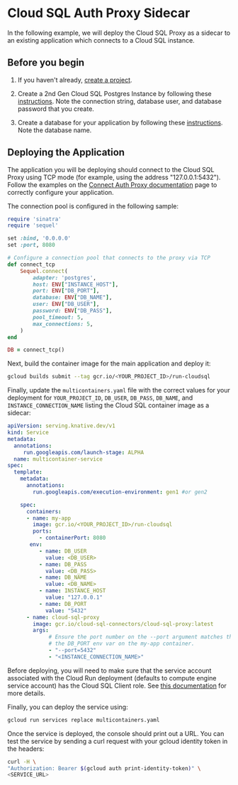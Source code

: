 # Cloud SQL Auth Proxy Sidecar

In the following example, we will deploy the Cloud SQL Proxy as a sidecar to an
existing application which connects to a Cloud SQL instance.

## Before you begin

1. If you haven't already, [create a project](https://cloud.google.com/resource-manager/docs/creating-managing-projects#creating_a_project).

1. Create a 2nd Gen Cloud SQL Postgres Instance by following these
[instructions](https://cloud.google.com/sql/docs/postgres/create-instance).
Note the connection string, database user, and database password that you create.

1. Create a database for your application by following these
[instructions](https://cloud.google.com/sql/docs/postgres/create-manage-databases).
Note the database name.

## Deploying the Application

The application you will be deploying should connect to the Cloud SQL Proxy using
TCP mode (for example, using the address "127.0.0.1:5432"). Follow the examples
on the [Connect Auth Proxy documentation](https://cloud.google.com/sql/docs/postgres/connect-auth-proxy#expandable-1)
page to correctly configure your application.

The connection pool is configured in the following sample:

```ruby
require 'sinatra'
require 'sequel'

set :bind, '0.0.0.0'
set :port, 8080

# Configure a connection pool that connects to the proxy via TCP
def connect_tcp
    Sequel.connect(
        adapter: 'postgres',
        host: ENV["INSTANCE_HOST"],
        port: ENV["DB_PORT"],
        database: ENV["DB_NAME"],
        user: ENV["DB_USER"],
        password: ENV["DB_PASS"],
        pool_timeout: 5,
        max_connections: 5,
    )
end

DB = connect_tcp()
```

Next, build the container image for the main application and deploy it:

```bash
gcloud builds submit --tag gcr.io/<YOUR_PROJECT_ID>/run-cloudsql
```

Finally, update the `multicontainers.yaml` file with the correct values for your
deployment for `YOUR_PROJECT_ID`, `DB_USER`, `DB_PASS`, `DB_NAME`, and `INSTANCE_CONNECTION_NAME`
listing the Cloud SQL container image as a sidecar:

```yaml
apiVersion: serving.knative.dev/v1
kind: Service
metadata:
  annotations:
     run.googleapis.com/launch-stage: ALPHA
  name: multicontainer-service
spec:
  template:
    metadata:
      annotations:
        run.googleapis.com/execution-environment: gen1 #or gen2

    spec:
      containers:
      - name: my-app
        image: gcr.io/<YOUR_PROJECT_ID>/run-cloudsql
        ports:
          - containerPort: 8080
       env:
          - name: DB_USER
            value: <DB_USER>
          - name: DB_PASS
            value: <DB_PASS>
          - name: DB_NAME
            value: <DB_NAME>
          - name: INSTANCE_HOST
            value: "127.0.0.1"
          - name: DB_PORT
            value: "5432"
      - name: cloud-sql-proxy
        image: gcr.io/cloud-sql-connectors/cloud-sql-proxy:latest
        args:
             # Ensure the port number on the --port argument matches the value of
             # the DB_PORT env var on the my-app container.
             - "--port=5432"
             - "<INSTANCE_CONNECTION_NAME>"

```

Before deploying, you will need to make sure that the service account associated
with the Cloud Run deployment (defaults to compute engine service account) has the
Cloud SQL Client role.
See [this documentation](https://cloud.google.com/sql/docs/postgres/roles-and-permissions)
for more details.

Finally, you can deploy the service using:

```bash
gcloud run services replace multicontainers.yaml
```

Once the service is deployed, the console should print out a URL. You can test
the service by sending a curl request with your gcloud identity token in the headers:

```bash
curl -H \
"Authorization: Bearer $(gcloud auth print-identity-token)" \
<SERVICE_URL>
```
